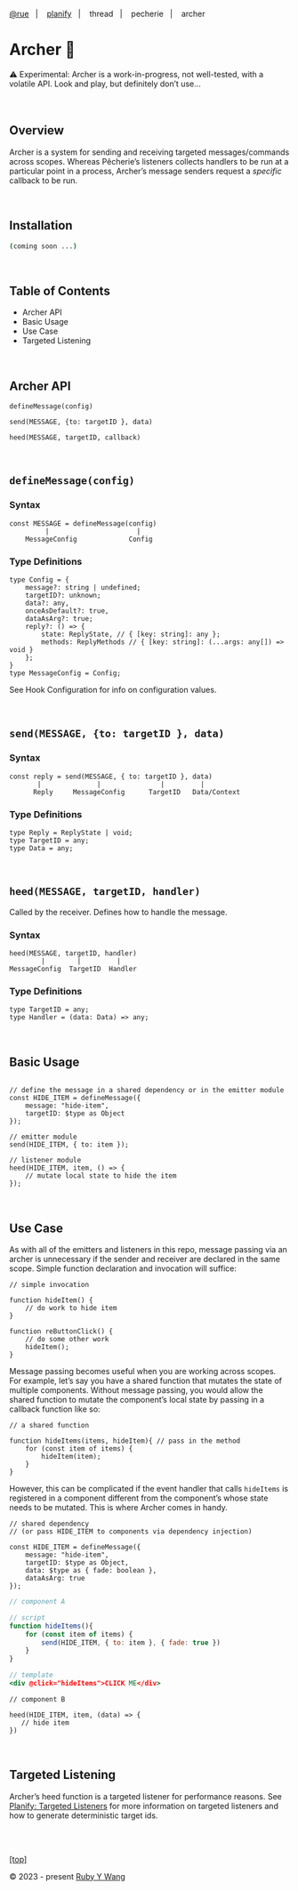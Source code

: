 [@rue](https://github.com/ruby-cube/rue)  &nbsp;&nbsp;|&nbsp; &nbsp;  [planify](https://github.com/ruby-cube/rue/tree/main/packages/planify)  &nbsp;&nbsp;|&nbsp; &nbsp; thread  &nbsp;&nbsp;|&nbsp; &nbsp; pecherie  &nbsp;&nbsp;|&nbsp; &nbsp; archer
# Archer 🏹

<aside>
⚠️ Experimental: Archer is a work-in-progress, not well-tested, with a volatile API. Look and play, but definitely don’t use…
</aside>
</br>
</br>

## Overview

Archer is a system for sending and receiving targeted messages/commands across scopes. Whereas Pêcherie’s listeners collects handlers to be run at a particular point in a process, Archer’s message senders request a *specific* callback to be run. 

<br/>

## Installation

```bash
(coming soon ...)
```
</br>

## Table of Contents

- Archer API
- Basic Usage
- Use Case
- Targeted Listening
</br>

## Archer API

`defineMessage(config)` 

`send(MESSAGE, {to: targetID }, data)` 

`heed(MESSAGE, targetID, callback)`

</br>

## `defineMessage(config)`

### Syntax

```tsx
const MESSAGE = defineMessage(config)
         |                      |
    MessageConfig             Config
```

### Type Definitions

```tsx
type Config = {
    message?: string | undefined;
    targetID?: unknown;
    data?: any, 
    onceAsDefault?: true, 
    dataAsArg?: true;
    reply?: () => { 
        state: ReplyState, // { [key: string]: any };
        methods: ReplyMethods // { [key: string]: (...args: any[]) => void } 
    };
}
type MessageConfig = Config;
```

See Hook Configuration for info on configuration values.

</br>

## `send(MESSAGE, {to: targetID }, data)`

### Syntax

```tsx
const reply = send(MESSAGE, { to: targetID }, data)
       |              |               |         |
      Reply     MessageConfig      TargetID   Data/Context
```

### Type Definitions

```tsx
type Reply = ReplyState | void;
type TargetID = any;
type Data = any;
```
</br>

## `heed(MESSAGE, targetID, handler)`

 Called by the receiver. Defines how to handle the message.

### Syntax

```tsx
heed(MESSAGE, targetID, handler)
        |        |         |
MessageConfig  TargetID  Handler
```

### Type Definitions

```tsx
type TargetID = any;
type Handler = (data: Data) => any;
```
</br>

## Basic Usage

```tsx

// define the message in a shared dependency or in the emitter module
const HIDE_ITEM = defineMessage({
    message: "hide-item",
    targetID: $type as Object 
});

// emitter module
send(HIDE_ITEM, { to: item });
```

```tsx
// listener module
heed(HIDE_ITEM, item, () => {
    // mutate local state to hide the item
});
```
</br>

## Use Case

As with all of the emitters and listeners in this repo, message passing via an archer is unnecessary if the sender and receiver are declared in the same scope. Simple function declaration and invocation will suffice:

```tsx
// simple invocation

function hideItem() {
    // do work to hide item
}

function reButtonClick() {
    // do some other work
    hideItem();
}
```

Message passing becomes useful when you are working across scopes. For example, let’s say you have a shared function that mutates the state of multiple components. Without message passing, you would allow the shared function to mutate the component’s local state by passing in a callback function like so:

```tsx
// a shared function

function hideItems(items, hideItem){ // pass in the method
    for (const item of items) {
        hideItem(item);
    }
}
```

However, this can be complicated if the event handler that calls `hideItems` is registered in a component different from the component’s whose state needs to be mutated. This is where Archer comes in handy.

```tsx
// shared dependency 
// (or pass HIDE_ITEM to components via dependency injection)

const HIDE_ITEM = defineMessage({
    message: "hide-item",
    targetID: $type as Object,
    data: $type as { fade: boolean },
    dataAsArg: true
});
```

```jsx
// component A

// script
function hideItems(){
    for (const item of items) {
        send(HIDE_ITEM, { to: item }, { fade: true })
    }
}

// template
<div @click="hideItems">CLICK ME</div>

```

```tsx
// component B

heed(HIDE_ITEM, item, (data) => {
   // hide item
})

```
</br>

## Targeted Listening

Archer’s heed function is a targeted listener for performance reasons. See [Planify: Targeted Listeners](https://www.notion.so/Planify-8394600940b34c8ca76c4eca84eb5496) for more information on targeted listeners and how to generate deterministic target ids.

<br/>
<br/>

[[top]](https://github.com/ruby-cube/rue/tree/main/packages/planify#planify-)

© 2023 - present [Ruby Y Wang](https://github.com/ruby-cube)